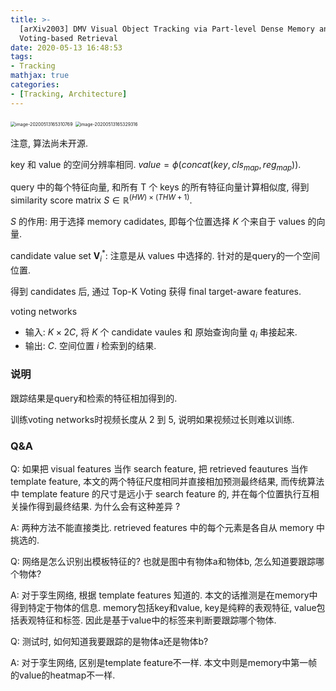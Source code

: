 ```yaml
---
title: >-
  [arXiv2003] DMV Visual Object Tracking via Part-level Dense Memory and
  Voting-based Retrieval
date: 2020-05-13 16:48:53
tags:
- Tracking
mathjax: true
categories:
- [Tracking, Architecture]
---
```


<img src="https://i.loli.net/2020/05/13/IR5Los8WYJm4dez.png" alt="image-20200513165310769" style="zoom:50%;" />

<img src="https://i.loli.net/2020/05/13/mzWPIaJrxofkiVn.png" alt="image-20200513165329316" style="zoom:50%;" />

注意, 算法尚未开源.

key 和 value 的空间分辨率相同. $value = \phi(concat(key, cls_{map}, reg_{map}))$.

query 中的每个特征向量, 和所有 T 个 keys 的所有特征向量计算相似度, 得到 similarity score matrix $S \in \mathbb{R}^{(HW) \times (THW + 1)}$.

$S$ 的作用: 用于选择 memory cadidates, 即每个位置选择 $K$ 个来自于 values 的向量.

candidate value set $\mathbf{V}_i^*$: 注意是从 values 中选择的. 针对的是query的一个空间位置.

得到 candidates 后, 通过 Top-K Voting 获得 final target-aware features.

voting networks

- 输入: $K \times 2C$, 将 $K$ 个 candidate vaules 和 原始查询向量 $q_i$ 串接起来.
- 输出: $C$. 空间位置 $i$ 检索到的结果.

### 说明

跟踪结果是query和检索的特征相加得到的. 

训练voting networks时视频长度从 2 到 5, 说明如果视频过长则难以训练.

### Q&A

Q: 如果把 visual features 当作 search feature, 把 retrieved feautures 当作 template feature, 本文的两个特征尺度相同并直接相加预测最终结果, 而传统算法中 template feature 的尺寸是远小于 search feature 的, 并在每个位置执行互相关操作得到最终结果. 为什么会有这种差异 ?

A: 两种方法不能直接类比. retrieved features 中的每个元素是各自从 memory 中挑选的.

Q: 网络是怎么识别出模板特征的? 也就是图中有物体a和物体b, 怎么知道要跟踪哪个物体? 

A: 对于孪生网络, 根据 template features 知道的. 本文的话推测是在memory中得到特定于物体的信息. memory包括key和value, key是纯粹的表观特征, value包括表观特征和标签. 因此是基于value中的标签来判断要跟踪哪个物体.

Q: 测试时, 如何知道我要跟踪的是物体a还是物体b?

A: 对于孪生网络, 区别是template feature不一样. 本文中则是memory中第一帧的value的heatmap不一样.